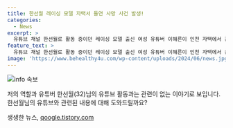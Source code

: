 ```yaml
---
title: 한선월 레이싱 모델 자택서 돌연 사망 사건 발생!
categories:
  - News
excerpt: >
  유튜브 채널 한선월로 활동 중이던 레이싱 모델 출신 여성 유튜버 이해른이 인천 자택에서 갑자기 숨진 사실이 밝혀졌다. 그녀는 레이싱 모델로 활약한 뒤 유튜브 채널을 운영하며 활동했으며, 사망 이후 많은 사람들이 추모의 마음을 전했다. 그러나 일부 루머와 남편 연루설이 돌고 있지만, 경찰은 타살 혐의는 없다고 밝혔다. SBS TV의 궁금한 이야기 Y 프로그램 제작진은 관련 내용을 취재 중이며, 사망과 관련된 더 많은 정보가 밝혀질 전망이다.
feature_text: >
  유튜브 채널 한선월로 활동 중이던 레이싱 모델 출신 여성 유튜버 이해른이 인천 자택에서 갑자기 숨진 사실이 밝혀졌다. 그녀는 레이싱 모델로 활약한 뒤 유튜브 채널을 운영하며 활동했으며, 사망 이후 많은 사람들이 추모의 마음을 전했다. 그러나 일부 루머와 남편 연루설이 돌고 있지만, 경찰은 타살 혐의는 없다고 밝혔다. SBS TV의 궁금한 이야기 Y 프로그램 제작진은 관련 내용을 취재 중이며, 사망과 관련된 더 많은 정보가 밝혀질 전망이다.
image: 'https://www.behealthy4u.com/wp-content/uploads/2024/06/news.jpg'
---
```


<p><img src="https://www.behealthy4u.com/wp-content/uploads/2024/06/news.jpg" alt="info 속보" /></p>

<p>저의 역할과 유튜버 한선월(32)님의 유튜브 활동과는 관련이 없는 이야기로 보입니다. 한선월님의 유튜브와 관련된 내용에 대해 도와드릴까요?</p>
생생한 뉴스, <a href="https://qoogle.tistory.com" rel="dofollow">qoogle.tistory.com</a>


